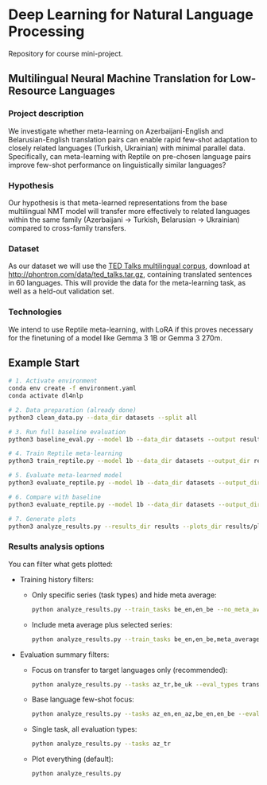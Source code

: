 # Deep Learning for Natural Language Processing

Repository for course mini-project.

## Multilingual Neural Machine Translation for Low-Resource Languages

### Project description

We investigate whether meta-learning on Azerbaijani-English and Belarusian-English translation pairs can enable rapid few-shot adaptation to closely related languages (Turkish, Ukrainian) with minimal parallel data. Specifically, can meta-learning with Reptile on pre-chosen language pairs improve few-shot performance on linguistically similar languages?

### Hypothesis

Our hypothesis is that meta-learned representations from the base multilingual NMT model will transfer more effectively to related languages within the same family (Azerbaijani $\to$ Turkish, Belarusian $\to$ Ukrainian) compared to cross-family transfers.

### Dataset

As our dataset we will use the [TED Talks multilingual corpus](http://aclweb.org/anthology/N18-2084), download at <http://phontron.com/data/ted_talks.tar.gz>, containing translated sentences in 60 languages. This will provide the data for the meta-learning task, as well as a held-out validation set.

### Technologies

We intend to use Reptile meta-learning, with LoRA if this proves necessary for the finetuning of a model like Gemma 3 1B or Gemma 3 270m.


## Example Start

```bash
# 1. Activate environment
conda env create -f environment.yaml
conda activate dl4nlp

# 2. Data preparation (already done)
python3 clean_data.py --data_dir datasets --split all

# 3. Run full baseline evaluation
python3 baseline_eval.py --model 1b --data_dir datasets --output results/baseline_1b.json --max_examples 100

# 4. Train Reptile meta-learning
python3 train_reptile.py --model 1b --data_dir datasets --output_dir results/reptile_1b --meta_steps 50 --inner_steps 5

# 5. Evaluate meta-learned model
python3 evaluate_reptile.py --model 1b --data_dir datasets --output_dir results/eval_1b --support_size 5

# 6. Compare with baseline
python3 evaluate_reptile.py --model 1b --data_dir datasets --output_dir results/comparison_1b --baseline_file results/baseline_1b.json

# 7. Generate plots
python3 analyze_results.py --results_dir results --plots_dir results/plots
```

### Results analysis options

You can filter what gets plotted:

- Training history filters:
  - Only specific series (task types) and hide meta average:
    ```bash
    python analyze_results.py --train_tasks be_en,en_be --no_meta_average
    ```
  - Include meta average plus selected series:
    ```bash
    python analyze_results.py --train_tasks be_en,en_be,meta_average
    ```

- Evaluation summary filters:
  - Focus on transfer to target languages only (recommended):
    ```bash
    python analyze_results.py --tasks az_tr,be_uk --eval_types transfer_1,transfer_5
    ```
  - Base language few-shot focus:
    ```bash
    python analyze_results.py --tasks az_en,en_az,be_en,en_be --eval_types zero_shot,few_shot_1,few_shot_5
    ```
  - Single task, all evaluation types:
    ```bash
    python analyze_results.py --tasks az_tr
    ```
  - Plot everything (default):
    ```bash
    python analyze_results.py
    ```